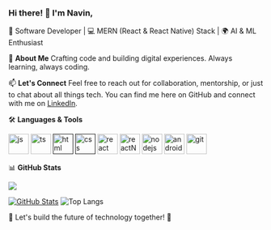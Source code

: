 ### Hi there! 👋 I'm Navin,

🚀 Software Developer | 💻 MERN (React & React Native) Stack | 🌍 AI & ML Enthusiast

🌟 **About Me**
Crafting code and building digital experiences. Always learning, always coding.

📫 **Let's Connect**
Feel free to reach out for collaboration, mentorship, or just to chat about all things tech. You can find me here on GitHub and connect with me on [LinkedIn](https://www.linkedin.com/in/navin-prasanth-r-1b6b1321b/).

🛠️ **Languages & Tools**
<p align="centre">
<a href="https://www.javascript.com/" target="_blank"><img src="https://github.com/navinym10/navinym10/assets/122440908/5779a38d-9b42-47b8-8b86-2bf985646c22" alt="js" width="40" height="40"/></a>
<a href="https://www.typescriptlang.org/" target="_blank"><img src="https://github.com/navinym10/navinym10/assets/122440908/11483e00-dcd7-469d-8ba5-0ccc5346da87" alt="ts" width="40" height="40"/></a>
<a href="" target="_blank"><img src="https://github.com/navinym10/navinym10/assets/122440908/14912528-04f0-457f-9a3d-85a9685aa06a" alt="html" width="40" height="40"/></a>
<a href="" target="_blank"><img src="https://github.com/navinym10/navinym10/assets/122440908/d1bfcb10-f4f4-42aa-89c8-a347792d42de" alt="css" width="40" height="40"/></a>
<a href="https://react.dev/" target="_blank"><img src="https://github.com/navinym10/navinym10/assets/122440908/fb257790-0820-4906-9e01-bb45e69ed404" alt="react" width="40" height="40"/></a>
<a href="https://reactnative.dev/" target="_blank"><img src="https://github.com/navinym10/navinym10/assets/122440908/e07a9af6-be35-4f7a-8712-69fa4cfb33b8" alt="reactNative" width="40" height="40"/></a>
<a href="https://nodejs.org/en" target="_blank"><img src="https://github.com/navinym10/navinym10/assets/122440908/3658d93b-5768-4c53-b444-e4513eac5277" alt="nodejs" width="40" height="40"/></a>
<a href="https://developer.android.com/studio?gclid=Cj0KCQjwxuCnBhDLARIsAB-cq1p6svYSgfaszSV68TWCP2CHqJDh4pFpZdHRCM1daFvb3olvAHflD-8aAgryEALw_wcB&gclsrc=aw.ds" target="_blank"><img src="https://github.com/navinym10/navinym10/assets/122440908/b484b14f-9833-48b8-bf88-8515ef72586c" alt="android" width="40" height="40"/></a>
<a href="https://git-scm.com/" target="_blank"><img src="https://github.com/navinym10/navinym10/assets/122440908/af04e980-42e9-4e75-8b35-f158aaf6be83" alt="git" width="40" height="40"/></a>
</p>

📊 **GitHub Stats**

![](https://komarev.com/ghpvc/?username=your-github-navinym10&color=blue)

[![GitHub Stats](https://github-readme-stats.vercel.app/api?username=navinym10&show_icons=true&theme=dark)](https://github.com/navinym10)
![Top Langs](https://github-readme-stats.vercel.app/api/top-langs/?username=navinym10&theme=tokyonight)


🚀 Let's build the future of technology together! 🌟
